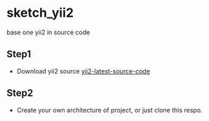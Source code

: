 # sketch_yii2

base one yii2 in source code

## Step1

- Download yii2 source [yii2-latest-source-code](https://github.com/yiisoft/yii2/archive/refs/tags/2.0.42.zip)

## Step2 

- Create your own architecture of project, or just clone this respo.


